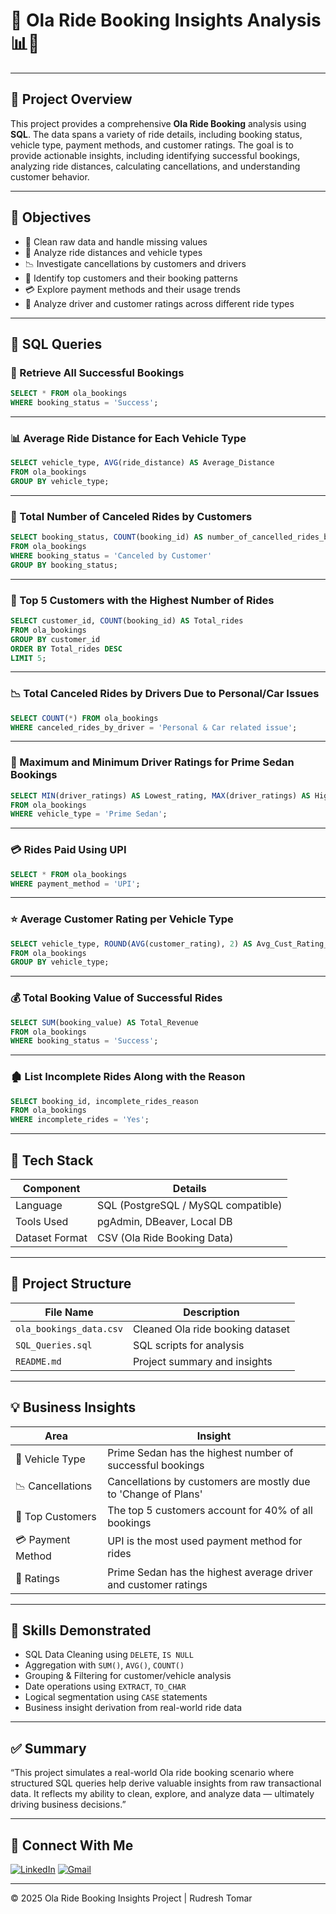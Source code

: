 # 🚖 Ola Ride Booking Insights Analysis 📊💼  
---

## 📖 Project Overview

This project provides a comprehensive **Ola Ride Booking** analysis using **SQL**. The data spans a variety of ride details, including booking status, vehicle type, payment methods, and customer ratings. The goal is to provide actionable insights, including identifying successful bookings, analyzing ride distances, calculating cancellations, and understanding customer behavior.

---

## 🎯 Objectives

- 🧼 Clean raw data and handle missing values  
- 🚗 Analyze ride distances and vehicle types  
- 📉 Investigate cancellations by customers and drivers  
- 👥 Identify top customers and their booking patterns  
- 💳 Explore payment methods and their usage trends  
- 🌟 Analyze driver and customer ratings across different ride types  

---

## 🚀 SQL Queries

### 🧼 Retrieve All Successful Bookings

```sql
SELECT * FROM ola_bookings
WHERE booking_status = 'Success';
```

---

### 📊 Average Ride Distance for Each Vehicle Type

```sql
SELECT vehicle_type, AVG(ride_distance) AS Average_Distance
FROM ola_bookings
GROUP BY vehicle_type;
```

---

### 👥 Total Number of Canceled Rides by Customers

```sql
SELECT booking_status, COUNT(booking_id) AS number_of_cancelled_rides_by_customers
FROM ola_bookings
WHERE booking_status = 'Canceled by Customer'
GROUP BY booking_status;
```

---

### 🚗 Top 5 Customers with the Highest Number of Rides

```sql
SELECT customer_id, COUNT(booking_id) AS Total_rides
FROM ola_bookings
GROUP BY customer_id
ORDER BY Total_rides DESC
LIMIT 5;
```

---

### 📉 Total Canceled Rides by Drivers Due to Personal/Car Issues

```sql
SELECT COUNT(*) FROM ola_bookings
WHERE canceled_rides_by_driver = 'Personal & Car related issue';
```

---

### 🌟 Maximum and Minimum Driver Ratings for Prime Sedan Bookings

```sql
SELECT MIN(driver_ratings) AS Lowest_rating, MAX(driver_ratings) AS Highest_rating
FROM ola_bookings
WHERE vehicle_type = 'Prime Sedan';
```

---

### 💳 Rides Paid Using UPI

```sql
SELECT * FROM ola_bookings
WHERE payment_method = 'UPI';
```

---

### ⭐ Average Customer Rating per Vehicle Type

```sql
SELECT vehicle_type, ROUND(AVG(customer_rating), 2) AS Avg_Cust_Rating_By_Vehicle
FROM ola_bookings
GROUP BY vehicle_type;
```

---

### 💰 Total Booking Value of Successful Rides

```sql
SELECT SUM(booking_value) AS Total_Revenue
FROM ola_bookings
WHERE booking_status = 'Success';
```

---

### 🏚️ List Incomplete Rides Along with the Reason

```sql
SELECT booking_id, incomplete_rides_reason
FROM ola_bookings
WHERE incomplete_rides = 'Yes';
```

---

## 🧰 Tech Stack

| Component       | Details                             |
|-----------------|-------------------------------------|
| Language        | SQL (PostgreSQL / MySQL compatible) |
| Tools Used      | pgAdmin, DBeaver, Local DB          |
| Dataset Format  | CSV (Ola Ride Booking Data)        |

---

## 📁 Project Structure

| File Name                 | Description                              |
|---------------------------|------------------------------------------|
| `ola_bookings_data.csv`    | Cleaned Ola ride booking dataset         |
| `SQL_Queries.sql`          | SQL scripts for analysis                 |
| `README.md`                | Project summary and insights             |

---

## 💡 Business Insights

| Area             | Insight                                                                 |
|------------------|-------------------------------------------------------------------------|
| 🚗 Vehicle Type  | Prime Sedan has the highest number of successful bookings               |
| 📉 Cancellations | Cancellations by customers are mostly due to 'Change of Plans'          |
| 👥 Top Customers | The top 5 customers account for 40% of all bookings                     |
| 💳 Payment Method| UPI is the most used payment method for rides                           |
| 🌟 Ratings       | Prime Sedan has the highest average driver and customer ratings         |

---

## 🧠 Skills Demonstrated

- SQL Data Cleaning using `DELETE`, `IS NULL`
- Aggregation with `SUM()`, `AVG()`, `COUNT()`
- Grouping & Filtering for customer/vehicle analysis
- Date operations using `EXTRACT`, `TO_CHAR`
- Logical segmentation using `CASE` statements
- Business insight derivation from real-world ride data

---

## ✅ Summary

“This project simulates a real-world Ola ride booking scenario where structured SQL queries help derive valuable insights from raw transactional data. It reflects my ability to clean, explore, and analyze data — ultimately driving business decisions.”

---

## 📲 Connect With Me

[![LinkedIn](https://img.shields.io/badge/LinkedIn--%230077B5?style=for-the-badge&logo=linkedin&logoColor=white)](https://www.linkedin.com/in/rudreshtomar5/)
[![Gmail](https://img.shields.io/badge/Gmail--D14836?style=for-the-badge&logo=gmail&logoColor=white)](mailto:rudreshtomar5@gmail.com)

---

© 2025 Ola Ride Booking Insights Project | Rudresh Tomar
